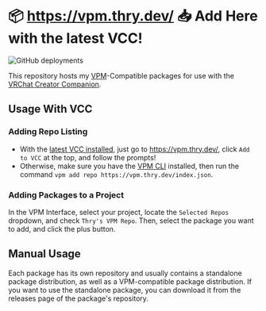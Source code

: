 # 📦 https://vpm.thry.dev/ 📥 Add Here with the latest VCC!

![GitHub deployments](https://img.shields.io/github/actions/workflow/status/vrchat-community/template-package-listing/build-listing.yml?label=Build%20Package%20Listing)

This repository hosts my [VPM](https://vcc.docs.vrchat.com/vpm/)-Compatible packages for use with the [VRChat Creator Companion](https://vcc.docs.vrchat.com/).

## Usage With VCC
### Adding Repo Listing
- With the [latest VCC installed](https://vrchat.com/download/vcc), just go to https://vpm.thry.dev/, click `Add to VCC` at the top, and follow the prompts!
- Otherwise, make sure you have the [VPM CLI](https://vcc.docs.vrchat.com/vpm/cli) installed, then run the command `vpm add repo https://vpm.thry.dev/index.json`.

### Adding Packages to a Project

In the VPM Interface, select your project, locate the `Selected Repos` dropdown, and check `Thry's VPM Repo`. Then, select the package you want to add, and click the plus button.

## Manual Usage

Each package has its own repository and usually contains a standalone package distribution, as well as a VPM-compatible package distribution. If you want to use the standalone package, you can download it from the releases page of the package's repository.
